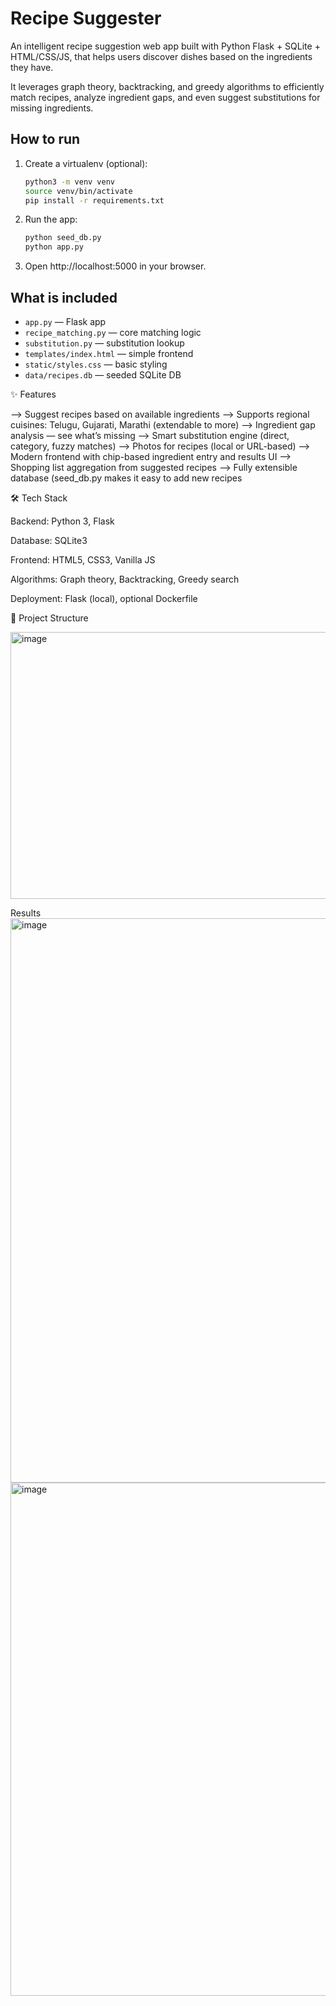 
# Recipe Suggester

An intelligent recipe suggestion web app built with Python Flask + SQLite + HTML/CSS/JS, that helps users discover dishes based on the ingredients they have.

It leverages graph theory, backtracking, and greedy algorithms to efficiently match recipes, analyze ingredient gaps, and even suggest substitutions for missing ingredients.

## How to run

1. Create a virtualenv (optional):
   ```bash
   python3 -m venv venv
   source venv/bin/activate
   pip install -r requirements.txt
   ```

2. Run the app:
   ```bash
   python seed_db.py
   python app.py
   ```

3. Open http://localhost:5000 in your browser.

## What is included

- `app.py` — Flask app
- `recipe_matching.py` — core matching logic
- `substitution.py` — substitution lookup
- `templates/index.html` — simple frontend
- `static/styles.css` — basic styling
- `data/recipes.db` — seeded SQLite DB

✨ Features

 --> Suggest recipes based on available ingredients
 --> Supports regional cuisines: Telugu, Gujarati, Marathi (extendable to more)
 --> Ingredient gap analysis — see what’s missing
 --> Smart substitution engine (direct, category, fuzzy matches)
 --> Photos for recipes (local or URL-based)
 --> Modern frontend with chip-based ingredient entry and results UI
 --> Shopping list aggregation from suggested recipes
 --> Fully extensible database (seed_db.py makes it easy to add new recipes

🛠️ Tech Stack

Backend: Python 3, Flask

Database: SQLite3

Frontend: HTML5, CSS3, Vanilla JS

Algorithms: Graph theory, Backtracking, Greedy search

Deployment: Flask (local), optional Dockerfile

📂 Project Structure









<img width="658" height="427" alt="image" src="https://github.com/user-attachments/assets/42fb4629-2f0d-4fa6-a1c6-a153294b3cd7" />


Results
<img width="1523" height="903" alt="image" src="https://github.com/user-attachments/assets/c81039e1-81cf-43fb-b6ae-d30ad9583669" />
<img width="1443" height="821" alt="image" src="https://github.com/user-attachments/assets/5031c8f4-6fdd-4fd0-bdbe-87529b4c05cd" />





